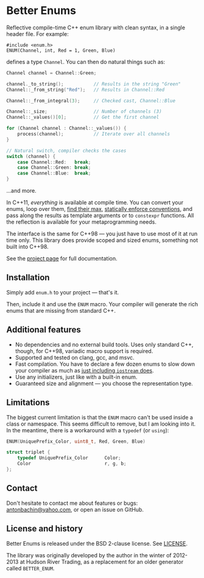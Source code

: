 # Better Enums

Reflective compile-time C++ enum library with clean syntax, in a single header
file. For example:

    #include <enum.h>
    ENUM(Channel, int, Red = 1, Green, Blue)

defines a type `Channel`. You can then do natural things such as:

```cpp
Channel channel = Channel::Green;

channel._to_string();           // Results in the string "Green"
Channel::_from_string("Red");   // Results in Channel::Red

Channel::_from_integral(3);     // Checked cast, Channel::Blue

Channel::_size;                 // Number of channels (3)
Channel::_values()[0];          // Get the first channel

for (Channel channel : Channel::_values()) {
    process(channel);           // Iterate over all channels
}

// Natural switch, compiler checks the cases
switch (channel) {
    case Channel::Red:   break;
    case Channel::Green: break;
    case Channel::Blue:  break;
}
```

...and more.

In C++11, *everything* is available at compile time. You can convert your enums,
loop over them, [find their max][max],
[statically enforce conventions][enforce], and pass along the results as
template arguments or to `constexpr` functions. All the reflection is available
for your metaprogramming needs.

The interface is the same for C++98 &mdash; you just have to use most of it at
run time only. This library does provide scoped and sized enums, something not
built into C++98.

See the [project page][project] for full documentation.

[max]:     http://aantron.github.io/better-enums/demo/BitSets.html
[enforce]: http://aantron.github.io/better-enums/demo/SpecialValues.html
[project]: http://aantron.github.io/better-enums

## Installation

Simply add `enum.h` to your project &mdash; that's it.

Then, include it and use the `ENUM` macro. Your compiler will generate the rich
enums that are missing from standard C++.

## Additional features

- No dependencies and no external build tools. Uses only standard C++, though,
  for C++98, variadic macro support is required.
- Supported and tested on clang, gcc, and msvc.
- Fast compilation. You have to declare a few dozen enums to slow down your
  compiler as much as [just including `iostream` does][performance].
- Use any initializers, just like with a built-in enum.
- Guaranteed size and alignment &mdash; you choose the representation type.

[performance]: http://aantron.github.io/better-enums/Performance.html

## Limitations

The biggest current limitation is that the `ENUM` macro can't be used inside a
class or namespace. This seems difficult to remove, but I am looking into it. In
the meantime, there is a workaround with a `typedef` (or `using`):

```cpp
ENUM(UniquePrefix_Color, uint8_t, Red, Green, Blue)

struct triplet {
    typedef UniquePrefix_Color      Color;
    Color                           r, g, b;
};
```

## Contact

Don't hesitate to contact me about features or bugs:
[antonbachin@yahoo.com](mailto:antonbachin@yahoo.com), or open an issue on
GitHub.

## License and history

Better Enums is released under the BSD 2-clause license. See
[LICENSE](https://github.com/aantron/better-enums/blob/master/LICENSE).

The library was originally developed by the author in the winter of 2012-2013 at
Hudson River Trading, as a replacement for an older generator called
`BETTER_ENUM`.
